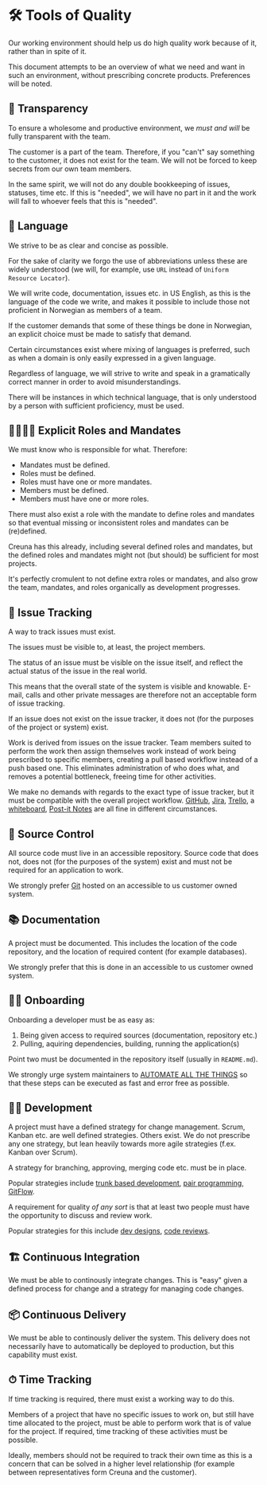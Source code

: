 # 🛠 Tools of Quality

Our working environment should help us do high quality work because of it, rather than in spite of it.

This document attempts to be an overview of what we need and want in such an environment, without prescribing concrete products. Preferences will be noted.

## 👀 Transparency

To ensure a wholesome and productive environment, we _must and will_ be fully transparent with the team.

The customer is a part of the team. Therefore, if you "can't" say something to the customer, it does not exist for the team. We will not be forced to keep secrets from our own team members.

In the same spirit, we will not do any double bookkeeping of issues, statuses, time etc. If this is "needed", we will have no part in it and the work will fall to whoever feels that this is "needed".

## 💬 Language

We strive to be as clear and concise as possible.

For the sake of clarity we forgo the use of abbreviations unless these are widely understood (we will, for example, use `URL` instead of `Uniform Resource Locator`).

We will write code, documentation, issues etc. in US English, as this is the language of the code we write, and makes it possible to include those not proficient in Norwegian as members of a team.

If the customer demands that some of these things be done in Norwegian, an explicit choice must be made to satisfy that demand.

Certain circumstances exist where mixing of languages is preferred, such as when a domain is only easily expressed in a given language.

Regardless of language, we will strive to write and speak in a gramatically correct manner in order to avoid misunderstandings.

There will be instances in which technical language, that is only understood by a person with sufficient proficiency, must be used.

## 👩‍👩‍👦‍👦 Explicit Roles and Mandates

We must know who is responsible for what. Therefore:

- Mandates must be defined.
- Roles must be defined.
- Roles must have one or more mandates.
- Members must be defined.
- Members must have one or more roles.

There must also exist a role with the mandate to define roles and mandates so that eventual missing or inconsistent roles and mandates can be (re)defined.

Creuna has this already, including several defined roles and mandates, but the defined roles and mandates might not (but should) be sufficient for most projects.

It's perfectly cromulent to not define extra roles or mandates, and also grow the team, mandates, and roles organically as development progresses.

## 📝 Issue Tracking

A way to track issues must exist.

The issues must be visible to, at least, the project members.

The status of an issue must be visible on the issue itself, and reflect the actual status of the issue in the real world.

This means that the overall state of the system is visible and knowable. E-mail, calls and other private messages are therefore not an acceptable form of issue tracking.

If an issue does not exist on the issue tracker, it does not (for the purposes of the project or system) exist.

Work is derived from issues on the issue tracker. Team members suited to perform the work then assign themselves work instead of work being prescribed to specific members, creating a pull based workflow instead of a push based one. This eliminates administration of who does what, and removes a potential bottleneck, freeing time for other activities.

We make no demands with regards to the exact type of issue tracker, but it must be compatible with the overall project workflow. [GitHub](https://github.com), [Jira](https://www.atlassian.com/software/jira), [Trello](https://trello.com), a [whiteboard](https://en.wikipedia.org/wiki/Whiteboard), [Post-it Notes](https://www.post-it.com/) are all fine in different circumstances.

## 💾 Source Control

All source code must live in an accessible repository. Source code that does not, does not (for the purposes of the system) exist and must not be required for an application to work.

We strongly prefer [Git](https://www.git-scm.com) hosted on an accessible to us customer owned system.

## 📚 Documentation

A project must be documented. This includes the location of the code repository, and the location of required content (for example databases).

We strongly prefer that this is done in an accessible to us customer owned system.

## 👩‍🏫 Onboarding

Onboarding a developer must be as easy as:

1. Being given access to required sources (documentation, repository etc.)
2. Pulling, aquiring dependencies, building, running the application(s)

Point two must be documented in the repository itself (usually in `README.md`).

We strongly urge system maintainers to [AUTOMATE ALL THE THINGS](https://knowyourmeme.com/memes/all-the-things) so that these steps can be executed as fast and error free as possible.

## 👩‍💻 Development

A project must have a defined strategy for change management. Scrum, Kanban etc. are well defined strategies. Others exist. We do not prescribe any one strategy, but lean heavily towards more agile strategies (f.ex. Kanban over Scrum).

A strategy for branching, approving, merging code etc. must be in place.

Popular strategies include [trunk based development](https://trunkbaseddevelopment.com), [pair programming](https://en.wikipedia.org/wiki/Pair_programming), [GitFlow](https://nvie.com/posts/a-successful-git-branching-model/).

A requirement for quality _of any sort_ is that at least two people must have the opportunity to discuss and review work.

Popular strategies for this include [dev designs](https://hackernoon.com/development-driven-development-75c01b2afca1), [code reviews](https://en.wikipedia.org/wiki/Code_review).

## 🏗 Continuous Integration

We must be able to continously integrate changes. This is "easy" given a defined process for change and a strategy for managing code changes.

## 📦 Continuous Delivery

We must be able to continously deliver the system. This delivery does not necessarily have to automatically be deployed to production, but this capability must exist.

## ⏱ Time Tracking

If time tracking is required, there must exist a working way to do this.

Members of a project that have no specific issues to work on, but still have time allocated to the project, must be able to perform work that is of value for the project. If required, time tracking of these activities must be possible.

Ideally, members should not be required to track their own time as this is a concern that can be solved in a higher level relationship (for example between representatives form Creuna and the customer).
